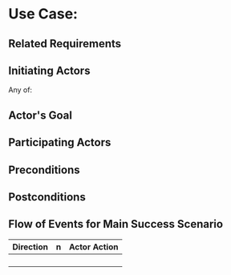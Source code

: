 # Use Case: 

## **Related Requirements**



## **Initiating Actors**

Any of: 

## **Actor's Goal**



## **Participating Actors**



## **Preconditions**


## **Postconditions**



## Flow of Events for Main Success Scenario
| Direction | n | Actor Action                                                                                                         |
| --------- | - | -------------------------------------------------------------------------------------------------------------------- |
|           |  |  |
|          |  |  |
|          |  |  |
|          |  |  |
